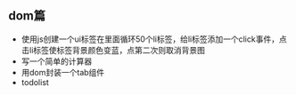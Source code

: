 ## dom篇
- 使用js创建一个ui标签在里面循环50个li标签，给li标签添加一个click事件，点击li标签使标签背景颜色变蓝，点第二次则取消背景图
- 写一个简单的计算器
- 用dom封装一个tab组件
- todolist

